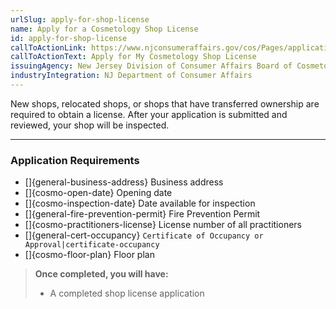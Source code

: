 ```yaml
---
urlSlug: apply-for-shop-license
name: Apply for a Cosmetology Shop License
id: apply-for-shop-license
callToActionLink: https://www.njconsumeraffairs.gov/cos/Pages/applications.aspx
callToActionText: Apply for My Cosmetology Shop License
issuingAgency: New Jersey Division of Consumer Affairs Board of Cosmetology and Hairstyling
industryIntegration: NJ Department of Consumer Affairs
---
```

New shops, relocated shops, or shops that have transferred ownership are required to obtain a license. After your application is submitted and reviewed, your shop will be inspected.

- - -

### Application Requirements

* \[]{general-business-address} Business address
* \[]{cosmo-open-date} Opening date
* \[]{cosmo-inspection-date} Date available for inspection
* \[]{general-fire-prevention-permit} Fire Prevention Permit
* \[]{cosmo-practitioners-license} License number of all practitioners
* \[]{general-cert-occupancy} `Certificate of Occupancy or Approval|certificate-occupancy` 
* \[]{cosmo-floor-plan} Floor plan

> **Once completed, you will have:**
>
> * A completed shop license application
